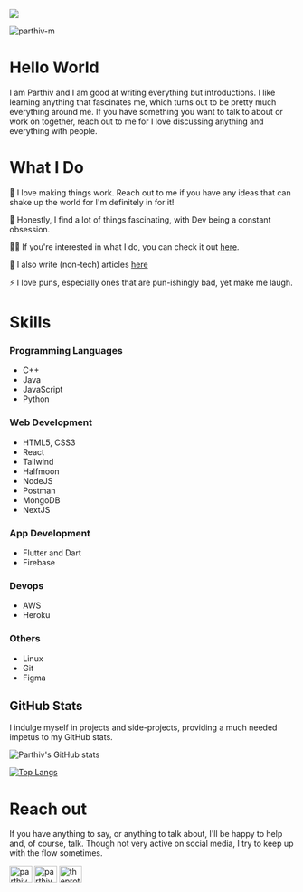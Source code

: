 ![](https://drive.google.com/uc?export=view&id=1CiOUd079fYgMeM-m4dugxNNgY-an9b7a)

<p align="left"> <img src="https://komarev.com/ghpvc/?username=parthiv-m&label=Profile%20views&color=0e75b6&style=flat" alt="parthiv-m" /> </p>

# Hello World
I am Parthiv and I am good at writing everything but introductions. I like learning anything that fascinates me, which turns out to be pretty much everything around me. If you have something you want to talk to about or work on together, reach out to me for I love discussing anything and everything with people.

# What I Do 

🔭 I love making things work. Reach out to me if you have any ideas that can shake up the world for I'm definitely in for it!

🌱 Honestly, I find a lot of things fascinating, with Dev being a constant obsession.

👨‍💻 If you're interested in what I do, you can check it out [here](https://parthivmenon.com).

📝 I also write (non-tech) articles [here](https://themitpost.com/author/parthiv/)

⚡ I love puns, especially ones that are pun-ishingly bad, yet make me laugh.  

# Skills

### Programming Languages
- C++
- Java
- JavaScript
- Python
### Web Development
- HTML5, CSS3
- React
- Tailwind
- Halfmoon
- NodeJS
- Postman
- MongoDB
- NextJS
### App Development
- Flutter and Dart
- Firebase
### Devops
- AWS
- Heroku
### Others
- Linux
- Git
- Figma

## GitHub Stats
I indulge myself in projects and side-projects, providing a much needed impetus to my GitHub stats.
 
![Parthiv's GitHub stats](https://github-readme-stats.vercel.app/api?username=Parthiv-M&show_icons=true&theme=tokyonight)

[![Top Langs](https://github-readme-stats.vercel.app/api/top-langs/?username=Parthiv-M&layout=compact)](https://github.com/Parthiv-M/github-readme-stats)

# Reach out
If you have anything to say, or anything to talk about, I'll be happy to help and, of course, talk. Though not very active on social media, I try to keep up with the flow sometimes.  

<p align="left">
<a href="https://linkedin.com/in/parthivmenon" target="blank"><img align="center" src="https://raw.githubusercontent.com/rahuldkjain/github-profile-readme-generator/master/src/images/icons/Social/linked-in-alt.svg" alt="parthiv" height="30" width="40" /></a>
<a href="https://instagram.com/_.parthiv_" target="blank"><img align="center" src="https://raw.githubusercontent.com/rahuldkjain/github-profile-readme-generator/master/src/images/icons/Social/instagram.svg" alt="parthiv" height="30" width="40" /></a>
<a href="https://dribbble.com/theproton" target="blank"><img align="center" src="https://raw.githubusercontent.com/rahuldkjain/github-profile-readme-generator/master/src/images/icons/Social/dribbble.svg" alt="theproton" height="30" width="40" /></a>
</p>
